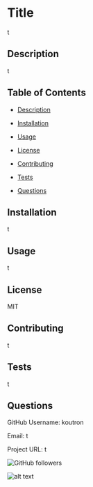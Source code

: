 # Title 
 t 
 
## Description 
 t 
 
## Table of Contents 
  
 
* [Description](#description)
    
 * [Installation](#installation)
    
 * [Usage](#usage)
    
 * [License](#license)
    
 * [Contributing](#contributing)
    
 * [Tests](#tests)
    
 * [Questions](#questions)
    
 ## Installation 
 t 
 
## Usage 
 t 
 
## License 
 MIT 
 
## Contributing 
 t 
 
## Tests 
 t 
 
## Questions 
  
 
GitHub Username: koutron
        
 Email: t
        
 Project URL: t
        
 ![GitHub followers](https://img.shields.io/github/followers/koutron?style=social)
        
 ![alt text](https://avatars0.githubusercontent.com/u/24259448?v=4 "Profile Pic")
        